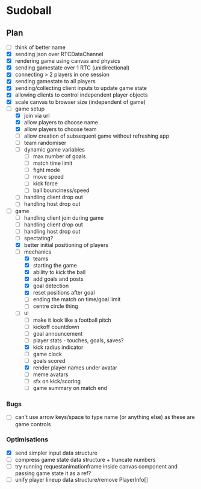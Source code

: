 # Sudoball

## Plan
- [ ] think of better name
- [x] sending json over RTCDataChannel
- [x] rendering game using canvas and physics
- [x] sending gamestate over 1 RTC (unidirectional)
- [x] connecting > 2 players in one session
- [x] sending gamestate to all players
- [x] sending/collecting client inputs to update game state
- [x] allowing clients to control independent player objects
- [x] scale canvas to browser size (independent of game)
- [ ] game setup
    - [x] join via url
    - [x] allow players to choose name
    - [x] allow players to choose team
    - [ ] allow creation of subsequent game without refreshing app
    - [ ] team randomiser
    - [ ] dynamic game variables
      - [ ] max number of goals
      - [ ] match time limit
      - [ ] fight mode
      - [ ] move speed
      - [ ] kick force
      - [ ] ball bounciness/speed
    - [ ] handling client drop out
    - [ ] handling host drop out
- [ ] game
    - [ ] handling client join during game
    - [ ] handling client drop out
    - [ ] handling host drop out
    - [ ] spectating?
    - [x] better initial positioning of players
    - [ ] mechanics
        - [x] teams
        - [x] starting the game
        - [x] ability to kick the ball
        - [x] add goals and posts
        - [x] goal detection
        - [x] reset positions after goal
        - [ ] ending the match on time/goal limit
        - [ ] centre circle thing
    - [ ] ui
        - [ ] make it look like a football pitch
        - [ ] kickoff countdown
        - [ ] goal announcement
        - [ ] player stats - touches, goals, saves?
        - [x] kick radius indicator
        - [ ] game clock
        - [ ] goals scored
        - [x] render player names under avatar
        - [ ] meme avatars
        - [ ] sfx on kick/scoring
        - [ ] game summary on match end

### Bugs
  - [ ] can't use arrow keys/space to type name (or anything else) as these are game controls

### Optimisations
  - [x] send simpler input data structure
  - [ ] compress game state data structure + truncate numbers
  - [ ] try running requestanimationframe inside canvas component and passing game state it as a ref?
  - [ ] unify player lineup data structure/remove PlayerInfo[]
